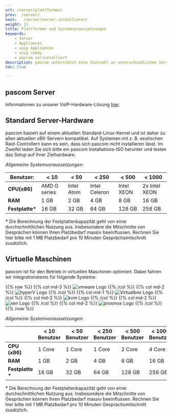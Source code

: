 ```yaml
---
url: /server/plattformen/
prev:  /server/
next:   /server/server-installieren/
weight: 11
title: Plattformen und Systemvoraussetzungen
keywords:
    - Server
    - Appliances
    - voip Appliances
    - voip ready
    - pascom vorinstalliert
description: pascom unterstützt eine Vielzahl an unterschiedlichen Servern / Appliances für jede Betriebsgröße
toc: true

---
```


## pascom Server

Informationen zu unserer VoIP-Hardware-Lösung [hier](https://www.pascom.net/de/mobydick-classic/).

## Standard Server-Hardware

pascom basiert auf einem aktuellen Standard-Linux-Kernel und ist daher zu allen aktuellen x86-Servern kompatibel. Auf Systemen mit z. B. exotischen Raid-Controllern kann es sein, dass sich pascom nicht installieren lässt. Im Zweifel laden Sie sich bitte ein pascom Installations-ISO herunter und testen das Setup auf Ihrer Zielhardware.


*Allgemeine Systemvoraussetzungen:*

|Benutzer:|< 10|< 50|< 250|< 500|< 1000|
|---|----|---|---|---|---|
|**CPU(x86)**|AMD G series|Intel Atom|Intel Celeron|Intel XEON|2x Intel XEON|
|**RAM** |1 GB |2 GB|	4 GB |8 GB |16 GB|
|**Festplatte\***|16 GB|32 GB|64 GB|128 GB|256 GB|

**\*** Die Berechnung der Festplattenkapazität geht von einer durchschnittlichen Nutzung aus. Insbesondere die Mitschnitte von Gesprächen können Ihren Platzbedarf massiv beeinflussen. Rechnen Sie hier bitte mit 1 MB Platzbedarf pro 10 Minuten Gesprächsmitschnitt zusätzlich.  


## Virtuelle Maschinen
pascom ist für den Betrieb in virtuellen Maschinen optimiert. Dabei fahren wir Integrationstests für folgende Systeme:

{{% row %}}
{{% col md-3 %}}
![vmware Logo](/vm_vmware.jpg)
{{% /col %}}
{{% col md-2 %}}
![hyperV Logo](/vm_hyperv.png)
{{% /col %}}
{{% col md-1 %}}
![Virtualbox Logo](/vm_virtualbox.png)
{{% /col %}}
{{% col md-2 %}}
![kvm Logo](/vm_kvm.png)
{{% /col %}}
{{% col md-2 %}}
![xen Logo](/vm_xen.png)
{{% /col %}}
{{% col md-2 %}}
![proxmox Logo](/vm_proxmox.png)
{{% /col %}}
{{% /row %}}


*Allgemeine Systemvoraussetzungen:*

|   |< 10 Benutzer|< 50 Benutzer|< 250 Benutzer|< 500 Benutzer|< 1000 Benutzer|
|---|---|---|---|---|---|
|**CPU (x86)**|1 Core| 1 Core|1 Core| 2 Core|4 Core|
|**RAM**|1 GB|2 GB |4 GB|8 GB|16 GB|
|**Festplatte \***|16 GB|32 GB|64 GB|128 GB|256 GB|

**\*** Die Berechnung der Festplattenkapazität geht von einer durchschnittlichen Nutzung aus. Insbesondere die Mitschnitte von Gesprächen können Ihren Platzbedarf massiv beeinflussen. Rechnen Sie hier bitte mit 1 MB Platzbedarf pro 10 Minuten Gesprächsmitschnitt zusätzlich.  
